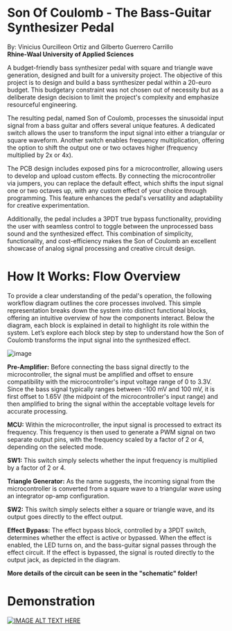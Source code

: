 # Son Of Coulomb - The Bass-Guitar Synthesizer Pedal

By: Vinicius Ourcilleon Ortiz and Gilberto Guerrero Carrillo  
**Rhine-Waal University of Applied Sciences**

A budget-friendly bass synthesizer pedal with square and triangle wave generation, designed and built for a university project. The objective of this project is to design and build a bass synthesizer pedal within a 20-euro budget. This budgetary constraint was not chosen out of necessity but as a deliberate design decision to limit the project's complexity and emphasize resourceful engineering.

The resulting pedal, named Son of Coulomb, processes the sinusoidal input signal from a bass guitar and offers several unique features. A dedicated switch allows the user to transform the input signal into either a triangular or square waveform. Another switch enables frequency multiplication, offering the option to shift the output one or two octaves higher (frequency multiplied by 2x or 4x).

The PCB design includes exposed pins for a microcontroller, allowing users to develop and upload custom effects. By connecting the microcontroller via jumpers, you can replace the default effect, which shifts the input signal one or two octaves up, with any custom effect of your choice through programming. This feature enhances the pedal's versatility and adaptability for creative experimentation.

Additionally, the pedal includes a 3PDT true bypass functionality, providing the user with seamless control to toggle between the unprocessed bass sound and the synthesized effect. This combination of simplicity, functionality, and cost-efficiency makes the Son of Coulomb an excellent showcase of analog signal processing and creative circuit design.

# How It Works: Flow Overview

To provide a clear understanding of the pedal's operation, the following workflow diagram outlines the core processes involved. This simple representation breaks down the system into distinct functional blocks, offering an intuitive overview of how the components interact. Below the diagram, each block is explained in detail to highlight its role within the system. Let’s explore each block step by step to understand how the Son of Coulomb transforms the input signal into the synthesized effect.

![image](https://github.com/user-attachments/assets/83aed728-75ff-45c2-9c80-5049d6592d68)

**Pre-Amplifier:** Before connecting the bass signal directly to the microcontroller, the signal must be amplified and offset to ensure compatibility with the microcontroller's input voltage range of 0 to 3.3V. Since the bass signal typically ranges between -100 mV and 100 mV, it is first offset to 1.65V (the midpoint of the microcontroller's input range) and then amplified to bring the signal within the acceptable voltage levels for accurate processing.

**MCU:** Within the microcontroller, the input signal is processed to extract its frequency. This frequency is then used to generate a PWM signal on two separate output pins, with the frequency scaled by a factor of 2 or 4, depending on the selected mode.

**SW1:** This switch simply selects whether the input frequency is multiplied by a factor of 2 or 4.

**Triangle Generator:** As the name suggests, the incoming signal from the microcontroller is converted from a square wave to a triangular wave using an integrator op-amp configuration.

**SW2:** This switch simply selects either a square or triangle wave, and its output goes directly to the effect output.

**Effect Bypass:** The effect bypass block, controlled by a 3PDT switch, determines whether the effect is active or bypassed. When the effect is enabled, the LED turns on, and the bass-guitar signal passes through the effect circuit. If the effect is bypassed, the signal is routed directly to the output jack, as depicted in the diagram.

**More details of the circuit can be seen in the "schematic" folder!**

# Demonstration

[![IMAGE ALT TEXT HERE](https://img.youtube.com/vi/soLUF7D458c/0.jpg)](https://www.youtube.com/watch?v=soLUF7D458c)








